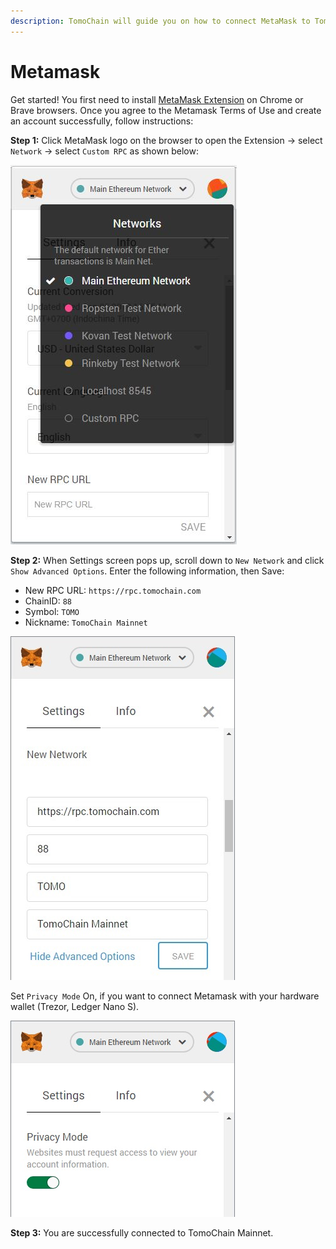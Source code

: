 ```yaml
---
description: TomoChain will guide you on how to connect MetaMask to TomoChain Mainnet.
---
```


# Metamask

Get started! You first need to install [MetaMask Extension](https://metamask.io/) on Chrome or Brave browsers. Once you agree to the Metamask Terms of Use and create an account successfully, follow instructions:

**Step 1:** Click MetaMask logo on the browser to open the Extension -&gt; select `Network` -&gt; select `Custom RPC` as shown below:

![](../../.gitbook/assets/image%20%2849%29.png)



**Step 2:** When Settings screen pops up, scroll down to `New Network` and click `Show Advanced Options`. Enter the following information, then Save:

* New RPC URL: `https://rpc.tomochain.com`
* ChainID: `88`
* Symbol: `TOMO`
* Nickname: `TomoChain Mainnet`

![](../../.gitbook/assets/image%20%2830%29.png)

Set `Privacy Mode` On, if you want to connect Metamask with your hardware wallet \(Trezor, Ledger Nano S\).  
  


![](../../.gitbook/assets/image%20%2842%29.png)

**Step 3:** You are successfully connected to TomoChain Mainnet.  


